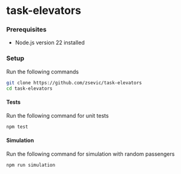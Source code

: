 # task-elevators

### Prerequisites

- Node.js version 22 installed

### Setup

Run the following commands

```bash
git clone https://github.com/zsevic/task-elevators
cd task-elevators
```

#### Tests

Run the following command for unit tests

```bash
npm test
```

#### Simulation

Run the following command for simulation with random passengers

```bash
npm run simulation
```
